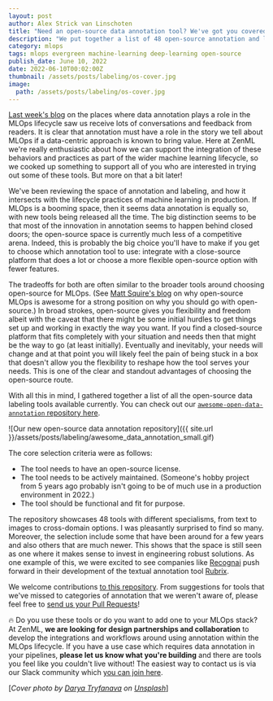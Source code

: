 ```yaml
---
layout: post
author: Alex Strick van Linschoten
title: "Need an open-source data annotation tool? We've got you covered!"
description: "We put together a list of 48 open-source annotation and labeling tools to support different kinds of machine-learning projects."
category: mlops
tags: mlops evergreen machine-learning deep-learning open-source
publish_date: June 10, 2022
date: 2022-06-10T00:02:00Z
thumbnail: /assets/posts/labeling/os-cover.jpg
image:
  path: /assets/posts/labeling/os-cover.jpg
---
```


[Last week's blog](https://blog.zenml.io/data-labelling-annotation/) on the places where data annotation plays a role in the MLOps lifecycle saw us receive lots of conversations and feedback from readers. It is clear that annotation must have a role in the story we tell about MLOps if a data-centric approach is known to bring value. Here at ZenML we're really enthusiastic about how we can support the integration of these behaviors and practices as part of the wider machine learning lifecycle, so we cooked up something to support all of you who are interested in trying out some of these tools. But more on that a bit later!

We've been reviewing the space of annotation and labeling, and how it intersects with the lifecycle practices of machine learning in production. If MLOps is a booming space, then it seems data annotation is equally so, with new tools being released all the time. The big distinction seems to be that most of the innovation in annotation seems to happen behind closed doors; the open-source space is currently much less of a competitive arena. Indeed, this is probably the big choice you'll have to make if you get to choose which annotation tool to use: integrate with a close-source platform that does a lot or choose a more flexible open-source option with fewer features.

The tradeoffs for both are often similar to the broader tools around choosing open-source for MLOps. (See [Matt Squire's blog](https://www.fuzzylabs.ai/blog-post/why-open-source-mlops-is-awesome) on why open-source MLOps is awesome for a strong position on why you should go with open-source.) In broad strokes, open-source gives you flexibility and freedom albeit with the caveat that there might be some initial hurdles to get things set up and working in exactly the way you want. If you find a closed-source platform that fits completely with your situation and needs then that might be the way to go (at least initially). Eventually and inevitably, your needs will change and at that point you will likely feel the pain of being stuck in a box that doesn't allow you the flexibility to reshape how the tool serves your needs. This is one of the clear and standout advantages of choosing the open-source route.

With all this in mind, I gathered together a list of all the open-source data labeling tools available currently. You can check out our [`awesome-open-data-annotation` repository here](https://github.com/zenml-io/awesome-open-data-annotation). 

![Our new open-source data annotation repository]({{ site.url }}/assets/posts/labeling/awesome_data_annotation_small.gif)

The core selection criteria were as follows:

- The tool needs to have an open-source license.
- The tool needs to be actively maintained. (Someone's hobby project from 5 years ago probably isn't going to be of much use in a production environment in 2022.)
- The tool should be functional and fit for purpose.

The repository showcases 48 tools with different specialisms, from text to images to cross-domain options. I was pleasantly surprised to find so many. Moreover, the selection include some that have been around for a few years and also others that are much newer. This shows that the space is still seen as one where it makes sense to invest in engineering robust solutions.  As one example of this, we were excited to see companies like [Recognai](https://www.argilla.io/) push forward in their development of the textual annotation tool [Rubrix](https://www.rubrix.ml/).

We welcome contributions [to this repository](https://github.com/zenml-io/awesome-open-data-annotation). From suggestions for tools that we've missed to categories of annotation that we weren't aware of, please feel free to [send us your Pull Requests](https://github.com/zenml-io/awesome-open-data-annotation)!

🔥 Do you use these tools or do you want to add one to your MLOps stack? At ZenML, **we are looking for design partnerships and collaboration** to develop the integrations and workflows around using annotation within the MLOps lifecycle. If you have a use case which requires data annotation in your pipelines, **please let us know what you're building** and there are tools you feel like you couldn't live without! The easiest way to contact us is via our Slack community which [you can join here](https://zenml.io/slack-invite/).

[*Cover photo by [Darya Tryfanava](https://unsplash.com/@darya_tryfanava) on [Unsplash](https://unsplash.com/s/photos/stickers)*]
